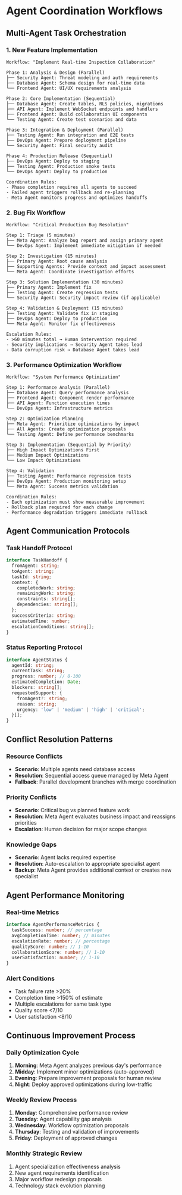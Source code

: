 # Agent Coordination Workflows

## Multi-Agent Task Orchestration

### 1. New Feature Implementation
```
Workflow: "Implement Real-time Inspection Collaboration"

Phase 1: Analysis & Design (Parallel)
├── Security Agent: Threat modeling and auth requirements
├── Database Agent: Schema design for real-time data
└── Frontend Agent: UI/UX requirements analysis

Phase 2: Core Implementation (Sequential)
├── Database Agent: Create tables, RLS policies, migrations
├── API Agent: Implement WebSocket endpoints and handlers
├── Frontend Agent: Build collaboration UI components
└── Testing Agent: Create test scenarios and data

Phase 3: Integration & Deployment (Parallel)
├── Testing Agent: Run integration and E2E tests
├── DevOps Agent: Prepare deployment pipeline
└── Security Agent: Final security audit

Phase 4: Production Release (Sequential)
├── DevOps Agent: Deploy to staging
├── Testing Agent: Production smoke tests
└── DevOps Agent: Deploy to production

Coordination Rules:
- Phase completion requires all agents to succeed
- Failed agent triggers rollback and re-planning
- Meta Agent monitors progress and optimizes handoffs
```

### 2. Bug Fix Workflow
```
Workflow: "Critical Production Bug Resolution"

Step 1: Triage (5 minutes)
├── Meta Agent: Analyze bug report and assign primary agent
└── DevOps Agent: Implement immediate mitigation if needed

Step 2: Investigation (15 minutes)
├── Primary Agent: Root cause analysis
├── Supporting Agents: Provide context and impact assessment
└── Meta Agent: Coordinate investigation efforts

Step 3: Solution Implementation (30 minutes)
├── Primary Agent: Implement fix
├── Testing Agent: Create regression tests
└── Security Agent: Security impact review (if applicable)

Step 4: Validation & Deployment (15 minutes)
├── Testing Agent: Validate fix in staging
├── DevOps Agent: Deploy to production
└── Meta Agent: Monitor fix effectiveness

Escalation Rules:
- >60 minutes total → Human intervention required
- Security implications → Security Agent takes lead
- Data corruption risk → Database Agent takes lead
```

### 3. Performance Optimization Workflow
```
Workflow: "System Performance Optimization"

Step 1: Performance Analysis (Parallel)
├── Database Agent: Query performance analysis
├── Frontend Agent: Component render performance
├── API Agent: Function execution times
└── DevOps Agent: Infrastructure metrics

Step 2: Optimization Planning
├── Meta Agent: Prioritize optimizations by impact
├── All Agents: Create optimization proposals
└── Testing Agent: Define performance benchmarks

Step 3: Implementation (Sequential by Priority)
├── High Impact Optimizations First
├── Medium Impact Optimizations
└── Low Impact Optimizations

Step 4: Validation
├── Testing Agent: Performance regression tests
├── DevOps Agent: Production monitoring setup
└── Meta Agent: Success metrics validation

Coordination Rules:
- Each optimization must show measurable improvement
- Rollback plan required for each change
- Performance degradation triggers immediate rollback
```

## Agent Communication Protocols

### Task Handoff Protocol
```typescript
interface TaskHandoff {
  fromAgent: string;
  toAgent: string;
  taskId: string;
  context: {
    completedWork: string;
    remainingWork: string;
    constraints: string[];
    dependencies: string[];
  };
  successCriteria: string;
  estimatedTime: number;
  escalationConditions: string[];
}
```

### Status Reporting Protocol
```typescript
interface AgentStatus {
  agentId: string;
  currentTask: string;
  progress: number; // 0-100
  estimatedCompletion: Date;
  blockers: string[];
  requestedSupport: {
    fromAgent?: string;
    reason: string;
    urgency: 'low' | 'medium' | 'high' | 'critical';
  }[];
}
```

## Conflict Resolution Patterns

### Resource Conflicts
- **Scenario**: Multiple agents need database access
- **Resolution**: Sequential access queue managed by Meta Agent
- **Fallback**: Parallel development branches with merge coordination

### Priority Conflicts
- **Scenario**: Critical bug vs planned feature work
- **Resolution**: Meta Agent evaluates business impact and reassigns priorities
- **Escalation**: Human decision for major scope changes

### Knowledge Gaps
- **Scenario**: Agent lacks required expertise
- **Resolution**: Auto-escalation to appropriate specialist agent
- **Backup**: Meta Agent provides additional context or creates new specialist

## Agent Performance Monitoring

### Real-time Metrics
```typescript
interface AgentPerformanceMetrics {
  taskSuccess: number; // percentage
  avgCompletionTime: number; // minutes
  escalationRate: number; // percentage
  qualityScore: number; // 1-10
  collaborationScore: number; // 1-10
  userSatisfaction: number; // 1-10
}
```

### Alert Conditions
- Task failure rate >20%
- Completion time >150% of estimate
- Multiple escalations for same task type
- Quality score <7/10
- User satisfaction <8/10

## Continuous Improvement Process

### Daily Optimization Cycle
1. **Morning**: Meta Agent analyzes previous day's performance
2. **Midday**: Implement minor optimizations (auto-approved)
3. **Evening**: Prepare improvement proposals for human review
4. **Night**: Deploy approved optimizations during low-traffic

### Weekly Review Process
1. **Monday**: Comprehensive performance review
2. **Tuesday**: Agent capability gap analysis
3. **Wednesday**: Workflow optimization proposals
4. **Thursday**: Testing and validation of improvements
5. **Friday**: Deployment of approved changes

### Monthly Strategic Review
1. Agent specialization effectiveness analysis
2. New agent requirements identification
3. Major workflow redesign proposals
4. Technology stack evolution planning